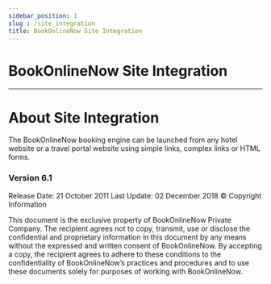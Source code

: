 ```yaml
---
sidebar_position: 1
slug : /site_integration
title: BookOnlineNow Site Integration
---
```

#  BookOnlineNow Site Integration
---

#  About Site Integration

The BookOnlineNow booking engine can be launched from any hotel website or a travel portal website using simple links, complex links or HTML forms.


### Version 6.1

Release Date: 21 October 2011
Last Update: 02 December 2018
© Copyright Information

This document is the exclusive property of BookOnlineNow Private Company. The recipient agrees not to copy, transmit, use or disclose the confidential and proprietary information in this document by any means without the expressed and written consent of BookOnlineNow. By accepting a copy, the recipient agrees to adhere to these conditions to the confidentiality of BookOnlineNow’s practices and procedures and to use these documents solely for purposes of working with BookOnlineNow.
